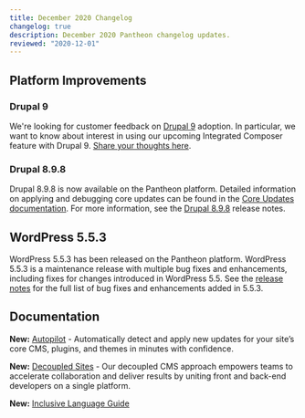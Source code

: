 ```yaml
---
title: December 2020 Changelog
changelog: true
description: December 2020 Pantheon changelog updates.
reviewed: "2020-12-01"
---
```


## Platform Improvements

### Drupal 9

We're looking for customer feedback on [Drupal 9](/drupal-9) adoption. In particular, we want to know about interest in using our upcoming Integrated Composer feature with Drupal 9. [Share your thoughts here](https://www.getfeedback.com/r/wMdjRV4h/).

<!-- excerpt -->

### Drupal 8.9.8

Drupal 8.9.8 is now available on the Pantheon platform. Detailed information on applying and debugging core updates can be found in the [Core Updates documentation](/core-updates). For more information, see the [Drupal 8.9.8](https://www.drupal.org/project/drupal/releases/8.9.8) release notes.

## WordPress 5.5.3

WordPress 5.5.3 has been released on the Pantheon platform. WordPress 5.5.3 is a maintenance release with multiple bug fixes and enhancements, including fixes for changes introduced in WordPress 5.5. See the [release notes](https://wordpress.org/news/2020/09/wordpress-5-5-1-maintenance-release/) for the full list of bug fixes and enhancements added in 5.5.3.

## Documentation

**New:** [Autopilot](/autopilot) - Automatically detect and apply new updates for your site’s core CMS, plugins, and themes in minutes with confidence.

**New:** [Decoupled Sites](/decoupled-sites) - Our decoupled CMS approach empowers teams to accelerate collaboration and deliver results by uniting front and back-end developers on a single platform.

**New:** [Inclusive Language Guide](/inclusive-language)
